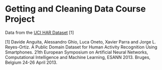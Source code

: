# Getting and Cleaning Data Course Project

Data from the [UCI HAR Dataset](http://archive.ics.uci.edu/ml/datasets/Human+Activity+Recognition+Using+Smartphones) [1]

[1] Davide Anguita, Alessandro Ghio, Luca Oneto, Xavier Parra and Jorge L.
Reyes-Ortiz. A Public Domain Dataset for Human Activity Recognition Using
Smartphones. 21th European Symposium on Artificial Neural Networks,
Computational Intelligence and Machine Learning, ESANN 2013. Bruges, Belgium
24-26 April 2013.
